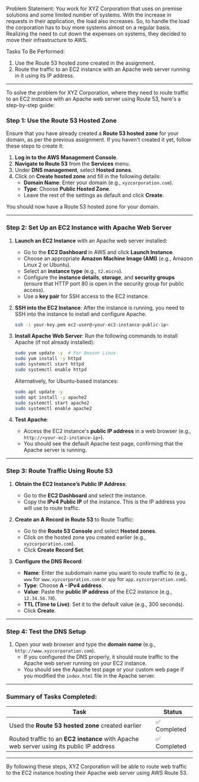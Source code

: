  Problem Statement:
 You work for XYZ Corporation that uses on premise solutions and some limited number of systems. With the increase in requests in their application, the load also increases. So, to handle the load the corporation has to buy more systems almost on a regular basis. Realizing the need to cut down the expenses on systems, they decided to move their infrastructure to AWS.
 
 Tasks To Be Performed:
 1. Use the Route 53 hosted zone created in the assignment.
 2. Route the traffic to an EC2 instance with an Apache web server running in it using its IP address.

 ---
 To solve the problem for XYZ Corporation, where they need to route traffic to an EC2 instance with an Apache web server using Route 53, here's a step-by-step guide:

### **Step 1: Use the Route 53 Hosted Zone**

Ensure that you have already created a **Route 53 hosted zone** for your domain, as per the previous assignment. If you haven't created it yet, follow these steps to create it:

1. **Log in to the AWS Management Console**.
2. **Navigate to Route 53** from the **Services** menu.
3. Under **DNS management**, select **Hosted zones**.
4. Click on **Create hosted zone** and fill in the following details:
   - **Domain Name**: Enter your domain (e.g., `xyzcorporation.com`).
   - **Type**: Choose **Public Hosted Zone**.
   - Leave the rest of the settings as default and click **Create**.

You should now have a Route 53 hosted zone for your domain.

---

### **Step 2: Set Up an EC2 Instance with Apache Web Server**

1. **Launch an EC2 Instance** with an Apache web server installed:
   - Go to the **EC2 Dashboard** in AWS and click **Launch Instance**.
   - Choose an appropriate **Amazon Machine Image (AMI)** (e.g., Amazon Linux 2 or Ubuntu).
   - Select an **instance type** (e.g., `t2.micro`).
   - Configure the **instance details**, **storage**, and **security groups** (ensure that HTTP port 80 is open in the security group for public access).
   - Use a **key pair** for SSH access to the EC2 instance.

2. **SSH into the EC2 Instance**:
   After the instance is running, you need to SSH into the instance to install and configure Apache.

   ```bash
   ssh -i your-key.pem ec2-user@<your-ec2-instance-public-ip>
   ```

3. **Install Apache Web Server**:
   Run the following commands to install Apache (if not already installed):
   ```bash
   sudo yum update -y  # For Amazon Linux
   sudo yum install -y httpd
   sudo systemctl start httpd
   sudo systemctl enable httpd
   ```

   Alternatively, for Ubuntu-based instances:
   ```bash
   sudo apt update -y
   sudo apt install -y apache2
   sudo systemctl start apache2
   sudo systemctl enable apache2
   ```

4. **Test Apache**:
   - Access the EC2 instance's **public IP address** in a web browser (e.g., `http://<your-ec2-instance-ip>`).
   - You should see the default Apache test page, confirming that the Apache server is running.

---

### **Step 3: Route Traffic Using Route 53**

1. **Obtain the EC2 Instance’s Public IP Address**:
   - Go to the **EC2 Dashboard** and select the instance.
   - Copy the **IPv4 Public IP** of the instance. This is the IP address you will use to route traffic.

2. **Create an A Record in Route 53** to Route Traffic:
   - Go to the **Route 53 Console** and select **Hosted zones**.
   - Click on the hosted zone you created earlier (e.g., `xyzcorporation.com`).
   - Click **Create Record Set**.
   
3. **Configure the DNS Record**:
   - **Name**: Enter the subdomain name you want to route traffic to (e.g., `www` for `www.xyzcorporation.com` or `app` for `app.xyzcorporation.com`).
   - **Type**: Choose **A - IPv4 address**.
   - **Value**: Paste the **public IP address** of the EC2 instance (e.g., `12.34.56.78`).
   - **TTL (Time to Live)**: Set it to the default value (e.g., 300 seconds).
   - Click **Create**.

---

### **Step 4: Test the DNS Setup**

1. Open your web browser and type the **domain name** (e.g., `http://www.xyzcorporation.com`).
   - If you configured the DNS properly, it should route traffic to the Apache web server running on your EC2 instance.
   - You should see the Apache test page or your custom web page if you modified the `index.html` file in the Apache server.

---

### **Summary of Tasks Completed:**

| Task                                                           | Status       |
|---------------------------------------------------------------|--------------|
| Used the **Route 53 hosted zone** created earlier            | ✅ Completed |
| Routed traffic to an **EC2 instance** with Apache web server using its public IP address | ✅ Completed |

---

By following these steps, XYZ Corporation will be able to route web traffic to the EC2 instance hosting their Apache web server using AWS Route 53. 
